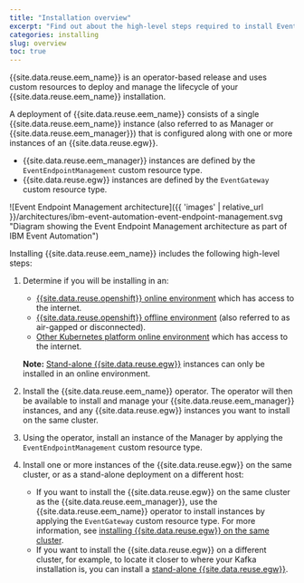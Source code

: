 ```yaml
---
title: "Installation overview"
excerpt: "Find out about the high-level steps required to install Event Endpoint Management."
categories: installing
slug: overview
toc: true
---
```


{{site.data.reuse.eem_name}} is an operator-based release and uses custom resources to deploy and manage the lifecycle of your {{site.data.reuse.eem_name}} installation.

A deployment of {{site.data.reuse.eem_name}} consists of a single {{site.data.reuse.eem_name}} instance (also referred to as Manager or {{site.data.reuse.eem_manager}}) that is configured along with one or more instances of an {{site.data.reuse.egw}}.

<!-- Custom resources are presented as YAML configuration documents. -->

- {{site.data.reuse.eem_manager}} instances are defined by the `EventEndpointManagement` custom resource type.
- {{site.data.reuse.egw}} instances are defined by the `EventGateway` custom resource type.

![Event Endpoint Management architecture]({{ 'images' | relative_url }}/architectures/ibm-event-automation-event-endpoint-management.svg "Diagram showing the Event Endpoint Management architecture as part of IBM Event Automation")

Installing {{site.data.reuse.eem_name}} includes the following high-level steps:

1. Determine if you will be installing in an:

   - [{{site.data.reuse.openshift}} online environment](../installing/) which has access to the internet.
   - [{{site.data.reuse.openshift}} offline environment](../offline/) (also referred to as air-gapped or disconnected).
   - [Other Kubernetes platform online environment](../installing-on-kubernetes/) which has access to the internet.

   **Note:** [Stand-alone {{site.data.reuse.egw}}](../standalone-gateways) instances can only be installed in an online environment.

2. Install the {{site.data.reuse.eem_name}} operator. The operator will then be available to install and manage your {{site.data.reuse.eem_manager}} instances, and any {{site.data.reuse.egw}} instances you want to install on the same cluster.
3. Using the operator, install an instance of the Manager by applying the `EventEndpointManagement` custom resource type.
4. Install one or more instances of the {{site.data.reuse.egw}} on the same cluster, or as a stand-alone deployment on a different host:
   - If you want to install the {{site.data.reuse.egw}} on the same cluster as the {{site.data.reuse.eem_manager}}, use the {{site.data.reuse.eem_name}} operator to install instances by applying the `EventGateway` custom resource type. For more information, see [installing {{site.data.reuse.egw}} on the same cluster](../deploy-gateways/).
   - If you want to install the {{site.data.reuse.egw}} on a different cluster, for example, to locate it closer to where your Kafka installation is, you can install a [stand-alone {{site.data.reuse.egw}}](../standalone-gateways/).


